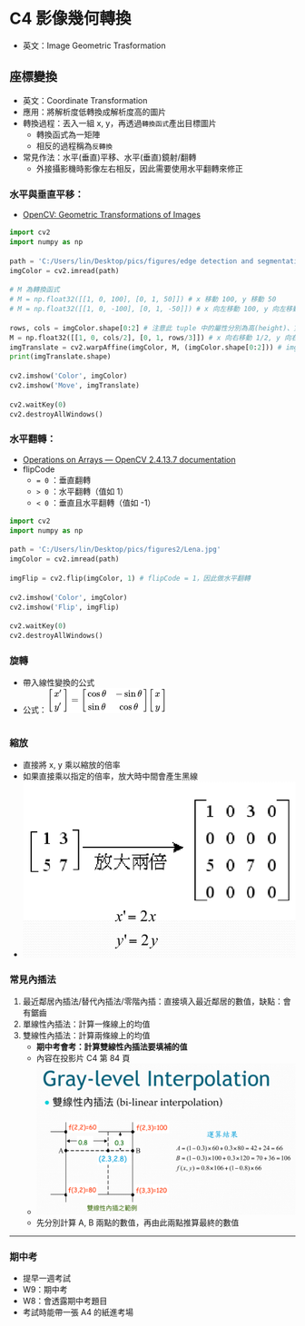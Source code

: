 # C4 影像幾何轉換
* 英文：Image Geometric Trasformation
## 座標變換
* 英文：Coordinate Transformation
* 應用：將解析度低轉換成解析度高的圖片
* 轉換過程：丟入一組 x, y，再透過`轉換函式`產出目標圖片
    * 轉換函式為一矩陣
    * 相反的過程稱為`反轉換`
* 常見作法：水平(垂直)平移、水平(垂直)鏡射/翻轉
    * 外接攝影機時影像左右相反，因此需要使用水平翻轉來修正

### 水平與垂直平移：
* [OpenCV: Geometric Transformations of Images](https://docs.opencv.org/3.4.2/da/d6e/tutorial_py_geometric_transformations.html)
```py
import cv2
import numpy as np

path = 'C:/Users/lin/Desktop/pics/figures/edge detection and segmentation/corridor.jpg'
imgColor = cv2.imread(path)

# M 為轉換函式
# M = np.float32([[1, 0, 100], [0, 1, 50]]) # x 移動 100, y 移動 50
# M = np.float32([[1, 0, -100], [0, 1, -50]]) # x 向左移動 100, y 向左移動 50

rows, cols = imgColor.shape[0:2] # 注意此 tuple 中的屬性分別為高(height)、寬(width)，而非先寬再高
M = np.float32([[1, 0, cols/2], [0, 1, rows/3]]) # x 向右移動 1/2, y 向右移動 1/3
imgTranslate = cv2.warpAffine(imgColor, M, (imgColor.shape[0:2])) # imgColor Tuple 有三個屬性，分別為高(height)、寬(width)與深度
print(imgTranslate.shape)

cv2.imshow('Color', imgColor)
cv2.imshow('Move', imgTranslate)

cv2.waitKey(0)
cv2.destroyAllWindows()
```

### 水平翻轉：
* [Operations on Arrays — OpenCV 2.4.13.7 documentation](https://docs.opencv.org/2.4/modules/core/doc/operations_on_arrays.html#flip)
* flipCode
    * `= 0` ：垂直翻轉
    * `> 0` ：水平翻轉（值如 1）
    * `< 0` ：垂直且水平翻轉（值如 -1）

```py
import cv2
import numpy as np

path = 'C:/Users/lin/Desktop/pics/figures2/Lena.jpg'
imgColor = cv2.imread(path)

imgFlip = cv2.flip(imgColor, 1) # flipCode = 1，因此做水平翻轉

cv2.imshow('Color', imgColor)
cv2.imshow('Flip', imgFlip)

cv2.waitKey(0)
cv2.destroyAllWindows()
```

### 旋轉
* 帶入線性變換的公式
* 公式：![](./img/rotation_formula.png)

```py
```

### 縮放
* 直接將 x, y 乘以縮放的倍率
* 如果直接乘以指定的倍率，放大時中間會產生黑線
* ![](./img/20181101_100544.png)

### 常見內插法
1. 最近鄰居內插法/替代內插法/零階內插：直接填入最近鄰居的數值，缺點：會有鋸齒
2. 單線性內插法：計算一條線上的均值
3. 雙線性內插法：計算兩條線上的均值
    * **期中考會考：計算雙線性內插法要填補的值**
    * 內容在投影片 C4 第 84 頁
    * ![](./img/20181101_102844.png)
    * 先分別計算 A, B 兩點的數值，再由此兩點推算最終的數值

---

### 期中考
* 提早一週考試
* W9：期中考
* W8：會透露期中考題目
* 考試時能帶一張 A4 的紙進考場
